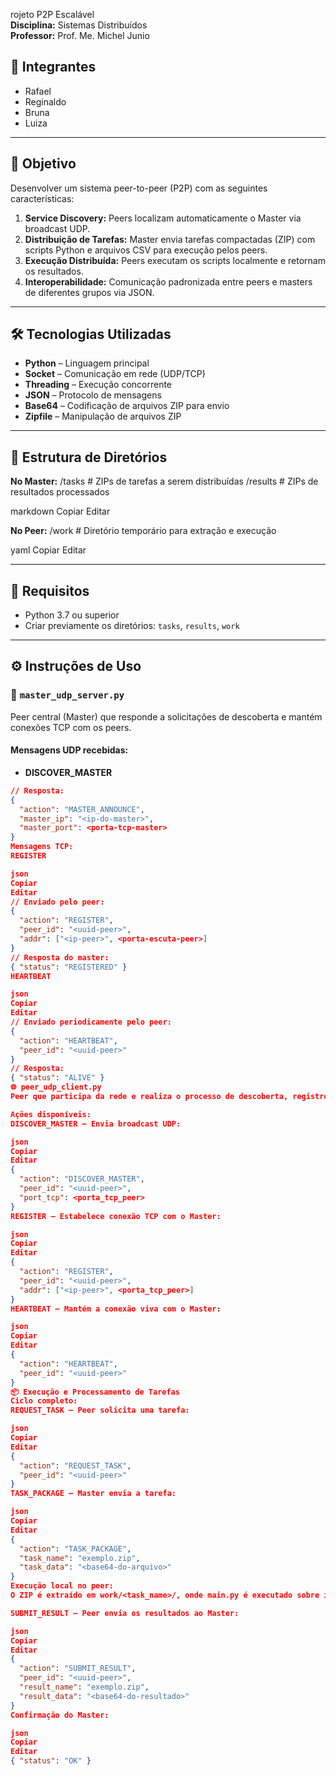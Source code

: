 rojeto P2P Escalável  
**Disciplina:** Sistemas Distribuídos  
**Professor:** Prof. Me. Michel Junio  

## 👥 Integrantes
- Rafael  
- Reginaldo  
- Bruna  
- Luiza  

---

## 🎯 Objetivo

Desenvolver um sistema peer-to-peer (P2P) com as seguintes características:

1. **Service Discovery:** Peers localizam automaticamente o Master via broadcast UDP.  
2. **Distribuição de Tarefas:** Master envia tarefas compactadas (ZIP) com scripts Python e arquivos CSV para execução pelos peers.  
3. **Execução Distribuída:** Peers executam os scripts localmente e retornam os resultados.  
4. **Interoperabilidade:** Comunicação padronizada entre peers e masters de diferentes grupos via JSON.

---

## 🛠️ Tecnologias Utilizadas

- **Python** – Linguagem principal  
- **Socket** – Comunicação em rede (UDP/TCP)  
- **Threading** – Execução concorrente  
- **JSON** – Protocolo de mensagens  
- **Base64** – Codificação de arquivos ZIP para envio  
- **Zipfile** – Manipulação de arquivos ZIP  

---

## 📁 Estrutura de Diretórios

**No Master:**
/tasks # ZIPs de tarefas a serem distribuídas
/results # ZIPs de resultados processados

markdown
Copiar
Editar

**No Peer:**
/work # Diretório temporário para extração e execução

yaml
Copiar
Editar

---

## 🧪 Requisitos

- Python 3.7 ou superior  
- Criar previamente os diretórios: `tasks`, `results`, `work`  

---

## ⚙️ Instruções de Uso

### 🧭 `master_udp_server.py`

Peer central (Master) que responde a solicitações de descoberta e mantém conexões TCP com os peers.

#### Mensagens UDP recebidas:
- **DISCOVER_MASTER**
```json
// Resposta:
{
  "action": "MASTER_ANNOUNCE",
  "master_ip": "<ip-do-master>",
  "master_port": <porta-tcp-master>
}
Mensagens TCP:
REGISTER

json
Copiar
Editar
// Enviado pelo peer:
{
  "action": "REGISTER",
  "peer_id": "<uuid-peer>",
  "addr": ["<ip-peer>", <porta-escuta-peer>]
}
// Resposta do master:
{ "status": "REGISTERED" }
HEARTBEAT

json
Copiar
Editar
// Enviado periodicamente pelo peer:
{
  "action": "HEARTBEAT",
  "peer_id": "<uuid-peer>"
}
// Resposta:
{ "status": "ALIVE" }
🌐 peer_udp_client.py
Peer que participa da rede e realiza o processo de descoberta, registro e execução de tarefas.

Ações disponíveis:
DISCOVER_MASTER – Envia broadcast UDP:

json
Copiar
Editar
{
  "action": "DISCOVER_MASTER",
  "peer_id": "<uuid-peer>",
  "port_tcp": <porta_tcp_peer>
}
REGISTER – Estabelece conexão TCP com o Master:

json
Copiar
Editar
{
  "action": "REGISTER",
  "peer_id": "<uuid-peer>",
  "addr": ["<ip-peer>", <porta_tcp_peer>]
}
HEARTBEAT – Mantém a conexão viva com o Master:

json
Copiar
Editar
{
  "action": "HEARTBEAT",
  "peer_id": "<uuid-peer>"
}
📦 Execução e Processamento de Tarefas
Ciclo completo:
REQUEST_TASK – Peer solicita uma tarefa:

json
Copiar
Editar
{
  "action": "REQUEST_TASK",
  "peer_id": "<uuid-peer>"
}
TASK_PACKAGE – Master envia a tarefa:

json
Copiar
Editar
{
  "action": "TASK_PACKAGE",
  "task_name": "exemplo.zip",
  "task_data": "<base64-do-arquivo>"
}
Execução local no peer:
O ZIP é extraído em work/<task_name>/, onde main.py é executado sobre input.csv. Os arquivos stdout.txt e stderr.txt são gerados.

SUBMIT_RESULT – Peer envia os resultados ao Master:

json
Copiar
Editar
{
  "action": "SUBMIT_RESULT",
  "peer_id": "<uuid-peer>",
  "result_name": "exemplo.zip",
  "result_data": "<base64-do-resultado>"
}
Confirmação do Master:

json
Copiar
Editar
{ "status": "OK" }
